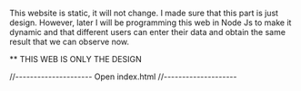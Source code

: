 This website is static, it will not change. I made sure that this part is just design. However, later I will be programming this web in Node Js to make it dynamic and that different users can enter their data and obtain the same result that we can observe now.

** THIS WEB IS ONLY THE DESIGN

//---------------------
Open index.html
//--------------------
